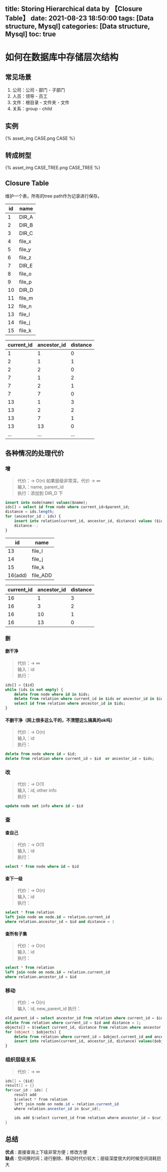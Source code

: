 title: Storing Hierarchical data by 【Closure Table】
date: 2021-08-23 18:50:00
tags: [Data structure, Mysql]
categories: [Data structure, Mysql]
toc: true
---
# 如何在数据库中存储层次结构

## 常见场景

1. 公司：公司 - 部门 - 子部门 
2. 人员：领导 - 员工 
3. 文件：根目录 - 文件夹 - 文件
4. 关系：group - child

## 实例

{% asset_img CASE.png CASE %}

## 转成树型

{% asset_img CASE_TREE.png CASE_TREE %}

## Closure Table

维护一个表，所有的tree path作为记录进行保存。

|id         |name      |
|-----------|----------|
|1          |DIR_A     |
|2          |DIR_B     |
|3          |DIR_C     |
|4          |file_x    |
|5          |file_y    |
|6          |file_z    |
|7          |DIR_E     |
|8          |file_o    |
|9          |file_p    |
|10         |DIR_D     |
|11         |file_m    |
|12         |file_n    |
|13         |file_l    |
|14         |file_j    |
|15         |file_k    |

|current_id|ancestor_id|distance|
|----------|----------|--------|
|1         |1         |0       |
|2         |1         |1       |
|2         |2         |0       |
|7         |1         |2       |
|7         |2         |1       |
|7         |7         |0       |
|13        |1         |3       |
|13        |2         |2       |
|13        |7         |1       |
|13        |13        |0       |
|...       |...       |...     |

## 各种情况的处理代价

### 增
> 代价：-> O(n)  如果层级非常深，代价 -> ∞  
> 输入：name, parent_id  
> 执行：添加到 DIR_D 下  
```sql
insert into node(name) values($name);
ids[] = select id from node where current_id=$parent_id; 
distance = ids.length;
for (ancestor_id : ids) {
    insert into relation(current_id, ancestor_id, distance) values ($id, $ancestor_id, $distance);
    distance--;
}
```
|id     |name    |
|-------|--------|
|13     |file_l  |
|14     |file_j  |
|15     |file_k  |
|16(add)|file_ADD|

|current_id|ancestor_id|distance|
|-----------|----------|--------|
|16         |1         |3       |
|16         |3         |2       |
|16         |10        |1       |
|16         |13        |0       |

### 删
#### 删干净
> 代价：-> ∞  
> 输入：id  
> 执行：  
```sql
ids[] = {$id}
while (ids is not empty) {
    delete from node where id in $ids;
    delete from relation where current_id in $ids or ancestor_id in $ids;
    select id from relation where ancestor_id in $ids;
}
```

#### 不删干净（网上很多这么干的，不清楚这么搞真的ok吗）
> 代价：-> O(n)  
> 输入：id  
> 执行：  
```sql
delete from node where id = $id;
delete from relation where current_id = $id  or ancestor_id = $ids;
```

### 改
> 代价：-> O(1)  
> 输入：id, other info  
> 执行：  
```sql
update node set info where id = $id
```

### 查
#### 查自己
> 代价：-> O(1)  
> 输入：id  
> 执行：
```sql
select * from node where id = $id
```
#### 查下一级
> 代价：-> O(n)  
> 输入：id  
> 执行：
```sql
select * from relation
left join node on node.id = relation.current_id
where relation.ancestor_id = $id and distance = 1
```
#### 查所有子集
> 代价：-> O(n)  
> 输入：id  
> 执行：
```sql
select * from relation
left join node on node.id = relation.current_id
where relation.ancestor_id = $id
```
### 移动
> 代价：-> O(n)  
> 输入：id, new_parent_id
> 执行：
```sql
old_parent_id = select ancestor_id from relation where current_id = $id and distance = 1;
delete from relation where current_id = $id and distance = 1;
objects[] = $(select current_id, distance from relation where ancestor = $id)
for (object : $objects) {
    delete from relation where current_id = $object.current_id and ancestor_id = $old_parent_id;
    insert into relation(current_id, ancestor_id, distance) values($object.current_id, $new_parent_id, $distance + 1);
}
```

### 组织层级关系
> 代价：-> ∞  
```java
ids[] = {$id}
result[] = {}
for(cur_id : ids) {
    result add 
    $(select * from relation
    left join node on node.id = relation.current_id
    where relation.ancestor_id in $cur_id);

    ids add $(select current_id from relation where ancestor_id = $cur_id)
}
```

## 总结
**优点** : 直接查询上下级非常方便；修改方便  
**缺点** : 空间换时间；进行删除、移动时代价较大；层级深度很大的时候空间消耗巨大